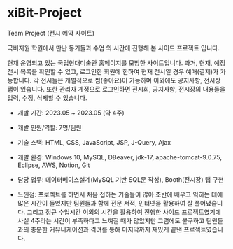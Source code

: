 # xiBit-Project
Team Project (전시 예약 사이트)


국비지원 학원에서 만난 동기들과 수업 외 시간에 진행해 본 사이드 프로젝트 입니다.

현재 운영되고 있는 국립현대미술관 홈페이지를 모방한 사이트입니다.
과거, 현재, 예정 전시 목록을 확인할 수 있고, 로그인한 회원에 한하여 현재 전시일 경우 예매(결제)가 가능합니다. 각 전시들은 개별적으로 찜(좋아요)이 가능하며 이외에도 공지사항, 전시장 탭이 있습니다.
또한 관리자 계정으로 로그인하면 전시회, 공지사항, 전시장의 내용들을 입력, 수정, 삭제할 수 있습니다.


- 개발 기간: 2023.05 ~ 2023.05 (약 4주)
- 개발 인원/역할: 7명/팀원
- 기술 스택: HTML, CSS, JavaScript, JSP, J-Query, Ajax
- 개발 환경: Windows 10, MySQL, DBeaver, jdk-17, apache-tomcat-9.0.75, Eclipse, AWS, Notion, Git

- 담당 업무: 데이터베이스설계(MySQL 기반 SQL문 작성), Booth(전시장) 탭 구현

- 느낀점: 프로젝트를 하면서 처음 접하는 기술들이 많아 초반에 배우고 익히는 데에 많은 시간이 들었지만 팀원들과 함께 전문 서적, 인터넷을 활용하여 잘 풀어냈습니다. 그리고 정규 수업시간 이외의 시간을 활용하여 진행한 사이드 프로젝트였기에 사실 4주라는 시간이 부족하다고 느껴질 때가 많았지만 그럼에도 불구하고 팀원들과의 충분한 커뮤니케이션과 격려를 통해 마지막까지 재밌게 끝낸 프로젝트였습니다.
